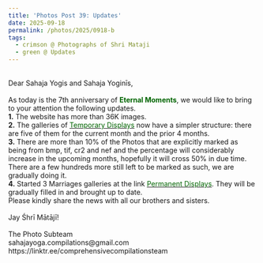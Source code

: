 ```yaml
---
title: 'Photos Post 39: Updates'
date: 2025-09-18
permalink: /photos/2025/0918-b
tags:
  - crimson @ Photographs of Shri Mataji
  - green @ Updates
---
```


<p>
<br>
Dear Sahaja Yogis and Sahaja Yoginīs,<br>
<br>
As today is the 7th anniversary of <font color="DarkGreen"><b>Eternal Moments</b></font>, we would like to bring to your attention the following updates.<br>
<b>1.</b> The website has more than 36K images.<br>
<b>2.</b> The galleries of <a href="https://eternalmoments.smugmug.com/Temporary-Displays"><font color="DarkGreen">Temporary Displays</font></a> now have a simpler structure: there are five of them for the current month and the prior 4 months.<br>
<b>3.</b> There are more than 10% of the Photos that are explicitly marked as being from bmp, tif, cr2 and nef and the percentage will considerably increase in the upcoming months, hopefully it will cross 50% in due time. There are a few hundreds more still left to be marked as such, we are gradually doing it.<br>
<b>4.</b> Started 3 Marriages galleries at the link <a href="https://eternalmoments.smugmug.com/Permanent-Displays"><font color="DarkGreen">Permanent Displays</font></a>. They will be gradually filled in and brought up to date.<br>
Please kindly share the news with all our brothers and sisters.<br>
<br>
Jay Śhrī Mātājī!<br>
<br>
The Photo Subteam<br>
sahajayoga.compilations@gmail.com<br>
https://linktr.ee/comprehensivecompilationsteam<br>
</p>